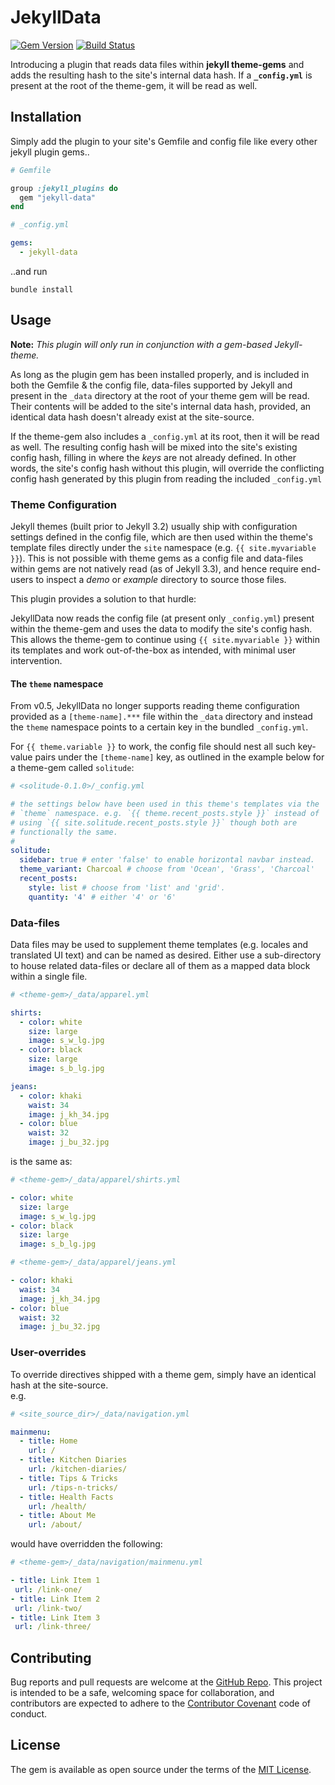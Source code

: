 # JekyllData

[![Gem Version](https://img.shields.io/gem/v/jekyll-data.svg)](https://rubygems.org/gems/jekyll-data)
[![Build Status](https://img.shields.io/travis/ashmaroli/jekyll-data/master.svg?label=Build%20Status)][travis]

[travis]: https://travis-ci.org/ashmaroli/jekyll-data

Introducing a plugin that reads data files within **jekyll theme-gems** and adds the resulting hash to the site's internal data hash. If a **`_config.yml`** is present at the root of the theme-gem, it will be read as well.

## Installation

Simply add the plugin to your site's Gemfile and config file like every other jekyll plugin gems..
```ruby
# Gemfile

group :jekyll_plugins do
  gem "jekyll-data"
end
```
```yaml
# _config.yml

gems:
  - jekyll-data

```
..and run 
```
bundle install
```

## Usage

**Note:** *This plugin will only run in conjunction with a gem-based Jekyll-theme.*

As long as the plugin gem has been installed properly, and is included in both the Gemfile & the config file, data-files supported by Jekyll and present in the `_data` directory at the root of your theme gem will be read. Their contents will be added to the site's internal data hash, provided, an identical data hash doesn't already exist at the site-source.

If the theme-gem also includes a `_config.yml` at its root, then it will be read as well. The resulting config hash will be mixed into the site's existing config hash, filling in where the *keys* are not already defined. In other words, the site's config hash without this plugin, will override the conflicting config hash generated by this plugin from reading the included `_config.yml`

### Theme Configuration

Jekyll themes (built prior to Jekyll 3.2) usually ship with configuration settings defined in the config file, which are then used within the theme's template files directly under the `site` namespace (e.g. `{{ site.myvariable }}`). This is not possible with theme gems as a config file and data-files within gems are not natively read (as of Jekyll 3.3), and hence require end-users to inspect a *demo* or *example* directory to source those files.

This plugin provides a solution to that hurdle:

JekyllData now reads the config file (at present only `_config.yml`) present within the theme-gem and uses the data to modify the site's config hash. This allows the theme-gem to continue using `{{ site.myvariable }}` within its templates and work out-of-the-box as intended, with minimal user intervention.

#### The `theme` namespace

From v0.5, JekyllData no longer supports reading theme configuration provided as a `[theme-name].***` file within the `_data` directory and instead the `theme` namespace points to a certain key in the bundled `_config.yml`.

For `{{ theme.variable }}` to work, the config file should nest all such key-value pairs under the `[theme-name]` key, as outlined in the example below for a theme-gem called `solitude`:

```yaml
# <solitude-0.1.0>/_config.yml

# the settings below have been used in this theme's templates via the
# `theme` namespace. e.g. `{{ theme.recent_posts.style }}` instead of
# using `{{ site.solitude.recent_posts.style }}` though both are
# functionally the same.
#
solitude:
  sidebar: true # enter 'false' to enable horizontal navbar instead.
  theme_variant: Charcoal # choose from 'Ocean', 'Grass', 'Charcoal'
  recent_posts:
    style: list # choose from 'list' and 'grid'.
    quantity: '4' # either '4' or '6'

```

### Data-files

Data files may be used to supplement theme templates (e.g. locales and translated UI text) and can be named as desired. Either use a sub-directory to house related data-files or declare all of them as a mapped data block within a single file.

```yaml
# <theme-gem>/_data/apparel.yml

shirts:
  - color: white
    size: large
    image: s_w_lg.jpg
  - color: black
    size: large
    image: s_b_lg.jpg

jeans:
  - color: khaki
    waist: 34
    image: j_kh_34.jpg
  - color: blue
    waist: 32
    image: j_bu_32.jpg
```
is the same as:
```yaml
# <theme-gem>/_data/apparel/shirts.yml

- color: white
  size: large
  image: s_w_lg.jpg
- color: black
  size: large
  image: s_b_lg.jpg
```
```yaml
# <theme-gem>/_data/apparel/jeans.yml

- color: khaki
  waist: 34
  image: j_kh_34.jpg
- color: blue
  waist: 32
  image: j_bu_32.jpg
```

### User-overrides

To override directives shipped with a theme gem, simply have an identical hash at the site-source.  
e.g.
```yaml
# <site_source_dir>/_data/navigation.yml

mainmenu:
  - title: Home
    url: /
  - title: Kitchen Diaries
    url: /kitchen-diaries/
  - title: Tips & Tricks
    url: /tips-n-tricks/
  - title: Health Facts
    url: /health/
  - title: About Me
    url: /about/ 
 ```
 would have overridden the following:
 ```yaml
# <theme-gem>/_data/navigation/mainmenu.yml

- title: Link Item 1
  url: /link-one/
- title: Link Item 2
  url: /link-two/
- title: Link Item 3
  url: /link-three/
```

## Contributing

Bug reports and pull requests are welcome at the [GitHub Repo](https://github.com/ashmaroli/jekyll-data). This project is intended to be a safe, welcoming space for collaboration, and contributors are expected to adhere to the [Contributor Covenant](http://contributor-covenant.org) code of conduct.


## License

The gem is available as open source under the terms of the [MIT License](http://opensource.org/licenses/MIT).
